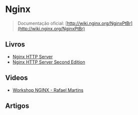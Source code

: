 # Nginx

> Documentação oficial: [http://wiki.nginx.org/NginxPtBr](http://wiki.nginx.org/NginxPtBr)

## Livros
- [Nginx HTTP Server](https://www.packtpub.com/nginx-http-server-for-web-applications/book)
- [Nginx HTTP Server Second Edition](http://www.packtpub.com/nginx-http-server-second-edition/book)

## Videos
- [Workshop NGINX - Rafael Martins](http://www.youtube.com/watch?v=tMOuaSGehAA)

## Artigos
